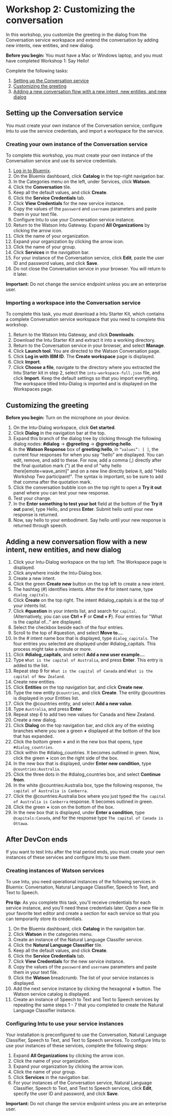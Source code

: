 # Workshop 2: Customizing the conversation 

In this workshop, you customize the greeting in the dialog from the Conversation service workspace and extend the conversation by adding new intents, new entities, and new dialog.

**Before you begin:** You must have a Mac or Windows laptop, and you must have completed Workshop 1: Say Hello!

Complete the following tasks:

1. [Setting up the Conversation service](#setting-up-the-conversation-service)
2. [Customizing the greeting](#customizing-the-greeting)
3. [Adding a new conversation flow with a new intent, new entities, and new dialog](#adding-a-new-conversation-flow-with-a-new-intent,-new-entities,-and-new-dialog)

## Setting up the Conversation service

You must create your own instance of the Conversation service, configure Intu to use the service credentials, and import a workspace for the service.

### Creating your own instance of the Conversation service

To complete this workshop, you must create your own instance of the Conversation service and use its service credentials.

1. [Log in to Bluemix](https://idaas.iam.ibm.com/idaas/mtfim/sps/authsvc?PolicyId=urn:ibm:security:authentication:asf:basicldapuser).
2. On the Bluemix dashboard, click **Catalog** in the top-right navigation bar.
3. In the Categories menu on the left, under Services, click **Watson**.
4. Click the **Conversation** tile.
  1. Keep all the default values, and click **Create**.
  2. Click the **Service Credentials** tab.
  3. Click **View Credentials** for the new service instance.
  4. Copy the values of the `password` and `username` parameters and paste them in your text file.
5. Configure Intu to use your Conversation service instance.
  1. Return to the Watson Intu Gateway. Expand **All Organizations** by clicking the arrow icon.
  2. Click the name of your organization.
  3. Expand your organization by clicking the arrow icon.
  4. Click the name of your group.
  5. Click **Services** in the navigation bar.
  6. For your instance of the Conversation service, click **Edit**, paste the user ID and password values, and click **Save**.
  7. Do not close the Conversation service in your browser. You will return to it later.

**Important:** Do not change the service endpoint unless you are an enterprise user.

### Importing a workspace into the Conversation service

To complete this task, you must download a Intu Starter Kit, which contains a complete Conversation service workspace that you need to complete this workshop.

1. Return to the Watson Intu Gateway, and click **Downloads**.
2. Download the Intu Starter Kit and extract it into a working directory.
3. Return to the Conversation service in your browser, and select **Manage**.
4. Click **Launch tool**. You are directed to the Watson Conversation page.
5. Click **Log in with IBM ID**. The **Create workspace** page is displayed.
5. Click **Import**.
6. Click **Choose a file**, navigate to the directory where you extracted the Intu Starter kit in step 2, select the `intu-workspace-full.json` file, and click **Import**. Keep the default settings so that you import everything. The workspace titled Intu-Dialog is imported and is displayed on the Workspaces page.

## Customizing the greeting

**Before you begin:** Turn on the microphone on your device.

1. On the Intu-Dialog workspace, click **Get started**.
2. Click **Dialog** in the navigation bar at the top.
3. Expand this branch of the dialog tree by clicking through the following dialog nodes: **#dialog** -> **@greeting** -> **@greeting:hello**.
4. In the **Watson Response** box of **greeting:hello**, in `“values”: [ ]`, the current four responses for when you say "hello" are displayed. You can edit, remove, and add to these. For now, add a comma (,) directly after the final quotation mark (") at the end of "why hello there[emote=wave_anim]" and on a new line directly below it, add "Hello Workshop Two participant!". The syntax is important, so be sure to add that comma after the quotation mark.
5. Click the conversation bubble icon on the top right to open a **Try it out** panel where you can test your new response.
6. Test your change. 
  1. In the **Enter something to test your bot** field at the bottom of the **Try it out** panel, type Hello, and press **Enter**. Submit hello until your new response is returned.
  2. Now, say hello to your embodiment. Say hello until your new response is returned through speech.
  
## Adding a new conversation flow with a new intent, new entities, and new dialog

1. Click your Intu-Dialog workspace on the top left. The Workspace page is displayed.
2. Click anywhere inside the Intu-Dialog box.
3. Create a new intent.
  1. Click the green **Create new** button on the top left to create a new intent.
  2. The hashtag (#) identifies intents. After the # for intent name, type `dialog_capitals`.
  3. Click **Create** on the top right. The intent #dialog_capitals is at the top of your intents list.
  4. Click **#question** in your intents list, and search for `capital`. (Alternatively, you can use **Ctrl + F** or **Cmd + F**). Four entries for "What is the capital of..." are displayed.
  5. Select the checkbox beside each of the four entries.
  6. Scroll to the top of #question, and select **Move to...**.
  7. In the # intent name box that is displayed, type `dialog_capitals`. The four entries you selected are displayed under #dialog_capitals. This process might take a minute or more.
  8. Click **#dialog_capitals**, and select **Add a new user example…**.
  9. Type `What is the capital of Australia`, and press **Enter**. This entry is added to the list.
  10. Repeat step 9 for `What is the capital of Canada` and `What is the capital of New Zealand`.
4. Create new entities.
  1. Click **Entities** on the top navigation bar, and click **Create new**.
  2. Type the new entity `@countries`, and click **Create**. The entity @countries is displayed in your Entities list.
  3. Click the @countries entity, and select **Add a new value**.
  4. Type `Australia`, and press **Enter**.
  5. Repeat step 6 to add two new values for Canada and New Zealand.
5. Create a new dialog.
  1. Click **Dialog** on the top navigation bar, and click any of the existing branches where you see a green **+** displayed at the bottom of the box that has expanded.
  2. Click the bottom green **+** and in the new box that opens, type `#dialog_countries`.
  3. Click within the #dialog_countries. It becomes outlined in green. Now, click the green **+** icon on the right side of the box. 
  4. In the new box that is displayed, under **Enter new condition**, type `@countries:Australia`.
  5. Click the three dots in the #dialog_countries box, and select **Continue from**. 
  6. In the white @countries:Australia box, type the following response, `The capital of Australia is Canberra`.
  7. Click the @countries:Australia box where you just typed the `The capital of Australia is Canberra` response. It becomes outlined in green.
  8. Click the green **+** icon on the bottom of the box. 
  9. In the new box that is displayed, under **Enter a condition**, type `@capitals:Canada`, and for the response type `The capital of Canada is Ottawa`.

## After DevCon ends

If you want to test Intu after the trial period ends, you must create your own instances of these services and configure Intu to use them.

### Creating instances of Watson services
To use Intu, you need operational instances of the following services in Bluemix: Conversation, Natural Language Classifier, Speech to Text, and Text to Speech.

**Pro tip:** As you complete this task, you'll receive credentials for each service instance, and you'll need these credentials later. Open a new file in your favorite text editor and create a section for each service so that you can temporarily store its credentials.

1. On the Bluemix dashboard, click **Catalog** in the navigation bar.
2. Click **Watson** in the categories menu.
3. Create an instance of the Natural Language Classifer service.
  1. Click the **Natural Language Classifier** tile.
  2. Keep all the default values, and click **Create**.
  3. Click the **Service Credentials** tab.
  4. Click **View Credentials** for the new service instance.
  5. Copy the values of the `password` and `username` parameters and paste them in your text file.
  6. Click the **Watson** breadcrumb. The list of your service instances is displayed.
  7. Add the next service instance by clicking the hexagonal **+** button. The Watson service catalog is displayed.
4. Create an instance of Speech to Text and Text to Speech services by repeating the same steps 1 - 7 that you completed to create the Natural Language Classifier instance.

### Configuring Intu to use your service instances
Your installation is preconfigured to use the Conversation, Natural Language Classifier, Speech to Text, and Text to Speech services. To configure Intu to use your instances of these services, complete the following steps:

1. Expand **All Organizations** by clicking the arrow icon.
2. Click the name of your organization.
3. Expand your organization by clicking the arrow icon.
4. Click the name of your group.
5. Click **Services** in the navigation bar.
6. For your instances of the Conversation service, Natural Language Classifier, Speech to Text, and Text to Speech services, click **Edit**, specify the user ID and password, and click **Save**.

**Important:** Do not change the service endpoint unless you are an enterprise user.
